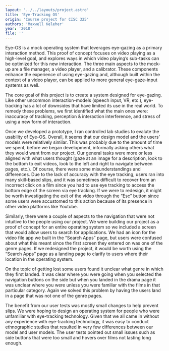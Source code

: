 ```yaml
---
layout: '../../layouts/project.astro'
title: 'Eye-Tracking OS'
origin: 'Course project for CISC 325'
authors: 'Maxwell Keleher'
year: '2018'
file: ''
---
```

Eye-OS is a mock operating system that leverages eye-gazing as a primary interaction method. This proof of concept focuses on video playing as a high-level goal, and explores ways in which video playing’s sub-tasks can be optimized for this new interaction. The three main aspects to the mock-up are a file manager, a video player, and a calibrator. These components enhance the experience of using eye-gazing and, although built within the context of a video player, can be applied to more general eye-gaze-input systems as well.

The core goal of this project is to create a system designed for eye-gazing. Like other uncommon interaction-models (speech input, VR, etc.), eye-tracking has a lot of downsides that have limited its use in the real world. To remedy these problems, we first identified what the main ones were: inaccuracy of tracking, perception & interaction interference, and stress of using a new form of interaction.

Once we developed a prototype, I ran controlled lab studies to evalute the usability of Eye-OS. Overall, it seems that our design model and the users’ models were relatively similar. This was probably due to the amount of time we spent, before we began development, informally asking others what they would want from our project. Our general tasks were more or less aligned with what users thought (gaze at an image for a description, look to the bottom to exit videos, look to the left and right to navigate between pages, etc.). Of course, there were some misunderstandings and differences. Due to the lack of accuracy with the eye tracking, users ran into many skill-based slips, and it was sometimes difficult to recover from an incorrect click on a film since you had to use eye tracking to access the bottom edge of the screen via eye tracking. If we were to redesign, it might be worth investigating the exit of the video through the “Esc” button since some users were accustomed to this action because of its presence in other video platforms like Youtube.

Similarly, there were a couple of aspects to the navigation that were not intuitive to the people using our project. We were building our project as a proof of concept for an entire operating system so we included a screen that would allow users to search for applications. We had an icon for the video file app we built in the “Search Apps” page, but users were confused about what this meant since the first screen they entered on was one of the genre pages. If we redesigned the project, it would be worth using the “Search Apps” page as a landing page to clarify to users where their location in the operating system.

On the topic of getting lost some users found it unclear what genre in which they first landed. It was clear where you were going when you selected the navigation buttons on the side but when you landed in the drama page it was unclear where you were unless you were familiar with the films in that particular category. Again we solved this problem by having the users land in a page that was not one of the genre pages. 

The benefit from our user tests was mostly small changes to help prevent slips. We were hoping to design an operating system for people who were unfamiliar with eye-tracking technology. Given that we all came in without any experience with eye-tracking technology, it was easy to conduct ethnographic studies that resulted in very few differences between our model and user models. The user tests pointed out small issues such as side buttons that were too small and hovers over films not lasting long enough. 